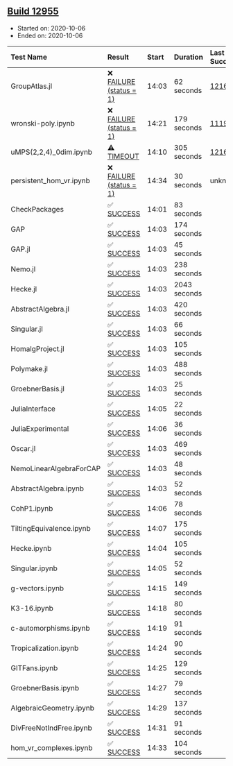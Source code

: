 ## [Build 12955](https://oscarci.mathematik.uni-kl.de/job/oscar/12955/)

* Started on: 2020-10-06
* Ended on: 2020-10-06

| Test Name    | Result | Start | Duration | Last Success | First Failure |
|:-------------|:-------|:------|:---------|:-------------|:--------------|
| GroupAtlas.jl | ❌ [FAILURE (status = 1)](https://oscarci.mathematik.uni-kl.de/job/oscar/12955/artifact/logs/build-12955/GroupAtlas.jl.log) | 14:03 | 62 seconds | [12167](https://oscarci.mathematik.uni-kl.de/job/oscar/12167/) | [12168](https://oscarci.mathematik.uni-kl.de/job/oscar/12168/) |
| wronski-poly.ipynb | ❌ [FAILURE (status = 1)](https://oscarci.mathematik.uni-kl.de/job/oscar/12955/artifact/logs/build-12955/wronski-poly.ipynb.log) | 14:21 | 179 seconds | [11192](https://oscarci.mathematik.uni-kl.de/job/oscar/11192/) | [11193](https://oscarci.mathematik.uni-kl.de/job/oscar/11193/) |
| uMPS(2,2,4)_0dim.ipynb | ⚠ [TIMEOUT](https://oscarci.mathematik.uni-kl.de/job/oscar/12955/artifact/logs/build-12955/uMPS-2-2-4-_0dim.ipynb.log) | 14:10 | 305 seconds | [12167](https://oscarci.mathematik.uni-kl.de/job/oscar/12167/) | [12168](https://oscarci.mathematik.uni-kl.de/job/oscar/12168/) |
| persistent_hom_vr.ipynb | ❌ [FAILURE (status = 1)](https://oscarci.mathematik.uni-kl.de/job/oscar/12955/artifact/logs/build-12955/persistent_hom_vr.ipynb.log) | 14:34 | 30 seconds | unknown | unknown |
| CheckPackages | ✅ [SUCCESS](https://oscarci.mathematik.uni-kl.de/job/oscar/12955/artifact/logs/build-12955/CheckPackages.log) | 14:01 | 83 seconds |  |  |
| GAP | ✅ [SUCCESS](https://oscarci.mathematik.uni-kl.de/job/oscar/12955/artifact/logs/build-12955/GAP.log) | 14:03 | 174 seconds |  |  |
| GAP.jl | ✅ [SUCCESS](https://oscarci.mathematik.uni-kl.de/job/oscar/12955/artifact/logs/build-12955/GAP.jl.log) | 14:03 | 45 seconds |  |  |
| Nemo.jl | ✅ [SUCCESS](https://oscarci.mathematik.uni-kl.de/job/oscar/12955/artifact/logs/build-12955/Nemo.jl.log) | 14:03 | 238 seconds |  |  |
| Hecke.jl | ✅ [SUCCESS](https://oscarci.mathematik.uni-kl.de/job/oscar/12955/artifact/logs/build-12955/Hecke.jl.log) | 14:03 | 2043 seconds |  |  |
| AbstractAlgebra.jl | ✅ [SUCCESS](https://oscarci.mathematik.uni-kl.de/job/oscar/12955/artifact/logs/build-12955/AbstractAlgebra.jl.log) | 14:03 | 420 seconds |  |  |
| Singular.jl | ✅ [SUCCESS](https://oscarci.mathematik.uni-kl.de/job/oscar/12955/artifact/logs/build-12955/Singular.jl.log) | 14:03 | 66 seconds |  |  |
| HomalgProject.jl | ✅ [SUCCESS](https://oscarci.mathematik.uni-kl.de/job/oscar/12955/artifact/logs/build-12955/HomalgProject.jl.log) | 14:03 | 105 seconds |  |  |
| Polymake.jl | ✅ [SUCCESS](https://oscarci.mathematik.uni-kl.de/job/oscar/12955/artifact/logs/build-12955/Polymake.jl.log) | 14:03 | 488 seconds |  |  |
| GroebnerBasis.jl | ✅ [SUCCESS](https://oscarci.mathematik.uni-kl.de/job/oscar/12955/artifact/logs/build-12955/GroebnerBasis.jl.log) | 14:03 | 25 seconds |  |  |
| JuliaInterface | ✅ [SUCCESS](https://oscarci.mathematik.uni-kl.de/job/oscar/12955/artifact/logs/build-12955/JuliaInterface.log) | 14:05 | 22 seconds |  |  |
| JuliaExperimental | ✅ [SUCCESS](https://oscarci.mathematik.uni-kl.de/job/oscar/12955/artifact/logs/build-12955/JuliaExperimental.log) | 14:06 | 36 seconds |  |  |
| Oscar.jl | ✅ [SUCCESS](https://oscarci.mathematik.uni-kl.de/job/oscar/12955/artifact/logs/build-12955/Oscar.jl.log) | 14:03 | 469 seconds |  |  |
| NemoLinearAlgebraForCAP | ✅ [SUCCESS](https://oscarci.mathematik.uni-kl.de/job/oscar/12955/artifact/logs/build-12955/NemoLinearAlgebraForCAP.log) | 14:03 | 48 seconds |  |  |
| AbstractAlgebra.ipynb | ✅ [SUCCESS](https://oscarci.mathematik.uni-kl.de/job/oscar/12955/artifact/logs/build-12955/AbstractAlgebra.ipynb.log) | 14:03 | 52 seconds |  |  |
| CohP1.ipynb | ✅ [SUCCESS](https://oscarci.mathematik.uni-kl.de/job/oscar/12955/artifact/logs/build-12955/CohP1.ipynb.log) | 14:06 | 78 seconds |  |  |
| TiltingEquivalence.ipynb | ✅ [SUCCESS](https://oscarci.mathematik.uni-kl.de/job/oscar/12955/artifact/logs/build-12955/TiltingEquivalence.ipynb.log) | 14:07 | 175 seconds |  |  |
| Hecke.ipynb | ✅ [SUCCESS](https://oscarci.mathematik.uni-kl.de/job/oscar/12955/artifact/logs/build-12955/Hecke.ipynb.log) | 14:04 | 105 seconds |  |  |
| Singular.ipynb | ✅ [SUCCESS](https://oscarci.mathematik.uni-kl.de/job/oscar/12955/artifact/logs/build-12955/Singular.ipynb.log) | 14:05 | 52 seconds |  |  |
| g-vectors.ipynb | ✅ [SUCCESS](https://oscarci.mathematik.uni-kl.de/job/oscar/12955/artifact/logs/build-12955/g-vectors.ipynb.log) | 14:15 | 149 seconds |  |  |
| K3-16.ipynb | ✅ [SUCCESS](https://oscarci.mathematik.uni-kl.de/job/oscar/12955/artifact/logs/build-12955/K3-16.ipynb.log) | 14:18 | 80 seconds |  |  |
| c-automorphisms.ipynb | ✅ [SUCCESS](https://oscarci.mathematik.uni-kl.de/job/oscar/12955/artifact/logs/build-12955/c-automorphisms.ipynb.log) | 14:19 | 91 seconds |  |  |
| Tropicalization.ipynb | ✅ [SUCCESS](https://oscarci.mathematik.uni-kl.de/job/oscar/12955/artifact/logs/build-12955/Tropicalization.ipynb.log) | 14:24 | 90 seconds |  |  |
| GITFans.ipynb | ✅ [SUCCESS](https://oscarci.mathematik.uni-kl.de/job/oscar/12955/artifact/logs/build-12955/GITFans.ipynb.log) | 14:25 | 129 seconds |  |  |
| GroebnerBasis.ipynb | ✅ [SUCCESS](https://oscarci.mathematik.uni-kl.de/job/oscar/12955/artifact/logs/build-12955/GroebnerBasis.ipynb.log) | 14:27 | 79 seconds |  |  |
| AlgebraicGeometry.ipynb | ✅ [SUCCESS](https://oscarci.mathematik.uni-kl.de/job/oscar/12955/artifact/logs/build-12955/AlgebraicGeometry.ipynb.log) | 14:29 | 137 seconds |  |  |
| DivFreeNotIndFree.ipynb | ✅ [SUCCESS](https://oscarci.mathematik.uni-kl.de/job/oscar/12955/artifact/logs/build-12955/DivFreeNotIndFree.ipynb.log) | 14:31 | 91 seconds |  |  |
| hom_vr_complexes.ipynb | ✅ [SUCCESS](https://oscarci.mathematik.uni-kl.de/job/oscar/12955/artifact/logs/build-12955/hom_vr_complexes.ipynb.log) | 14:33 | 104 seconds |  |  |
